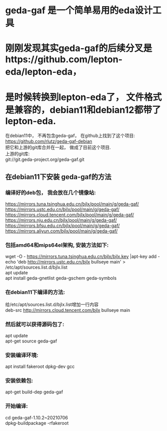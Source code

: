 # geda-gaf 是一个简单易用的eda设计工具

# 刚刚发现其实geda-gaf的后续分叉是https://github.com/lepton-eda/lepton-eda，  
# 是时候转换到lepton-eda了， 文件格式是兼容的，debian11和debian12都带了 lepton-eda. 

在debian11中， 不再包含geda-gaf， 在github上找到了这个项目:<br> 
https://github.com/rlutz/geda-gaf-debian<br>
把它和上游的git库合并在一起， 做成了目前这个项目.<br>上游的git库:<br> 
git://git.geda-project.org/geda-gaf.git<br> 


## 在debian11下安装 geda-gaf的方法
### 编译好的deb包， 我会放在几个镜像站:<br>
https://mirrors.tuna.tsinghua.edu.cn/bjlx/pool/main/g/geda-gaf/<br>
https://mirrors.ustc.edu.cn/bjlx/pool/main/g/geda-gaf/<br>
https://mirrors.cloud.tencent.com/bjlx/pool/main/g/geda-gaf/<br>
https://mirrors.nju.edu.cn/bjlx/pool/main/g/geda-gaf/<br>
https://mirrors.bfsu.edu.cn/bjlx/pool/main/g/geda-gaf/<br>
https://mirrors.aliyun.com/bjlx/pool/main/g/geda-gaf/<br>

### 包括amd64和mips64el架构, 安装方法如下: 
wget -O - https://mirrors.tuna.tsinghua.edu.cn/bjlx/bjlx.key |apt-key add -<br>
echo 'deb http://mirrors.ustc.edu.cn/bjlx bullseye main' > /etc/apt/sources.list.d/bjlx.list<br>
apt update<br>
apt install geda-gnetlist geda-gschem geda-symbols<br>

### 在debian11下编译的方法:
给/etc/apt/sources.list.d/bjlx.list增加一行内容<br>
deb-src http://mirrors.cloud.tencent.com/bjlx bullseye main<br>

### 然后就可以获得源码包了:
apt update<br>
apt-get source geda-gaf<br>

### 安装编译环境:
apt install fakeroot dpkg-dev gcc<br>
 
### 安装依赖包:
apt-get build-dep geda-gaf<br>

### 开始编译: 
cd geda-gaf-1.10.2~20210706<br>
dpkg-buildpackage -rfakeroot<br>
